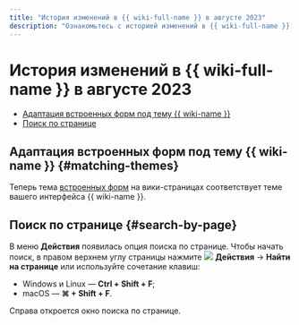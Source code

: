 ```yaml
---
title: "История изменений в {{ wiki-full-name }} в августе 2023"
description: "Ознакомьтесь с историей изменений в {{ wiki-full-name }} за август 2023."
---
```


# История изменений в {{ wiki-full-name }} в августе 2023

* [Адаптация встроенных форм под тему {{ wiki-name }}](#matching-themes)
* [Поиск по странице](#search-by-page)

## Адаптация встроенных форм под тему {{ wiki-name }} {#matching-themes}

Теперь тема [встроенных форм](../actions/forms.md) на вики-страницах соответствует теме вашего интерфейса {{ wiki-name }}.

## Поиск по странице {#search-by-page}

В меню **Действия** появилась опция поиска по странице. Чтобы начать поиск, в правом верхнем углу страницы нажмите ![](../../_assets/wiki/svg/actions-icon.svg) **Действия** → **Найти на странице** или используйте сочетание клавиш:
* Windows и Linux — **Ctrl + Shift + F**;
* macOS — **⌘ + Shift + F**.

Справа откроется окно поиска по странице.
